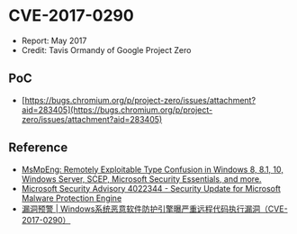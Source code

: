 # CVE-2017-0290

- Report: May 2017
- Credit: Tavis Ormandy of Google Project Zero

## PoC

- [https://bugs.chromium.org/p/project-zero/issues/attachment?aid=283405](https://bugs.chromium.org/p/project-zero/issues/attachment?aid=283405)

## Reference

- [MsMpEng: Remotely Exploitable Type Confusion in Windows 8, 8.1, 10, Windows Server, SCEP, Microsoft Security Essentials, and more.](https://bugs.chromium.org/p/project-zero/issues/detail?id=1252&desc=5)
- [Microsoft Security Advisory 4022344 - Security Update for Microsoft Malware Protection Engine](https://technet.microsoft.com/en-us/library/security/4022344)
- [漏洞预警 | Windows系统恶意软件防护引擎曝严重远程代码执行漏洞（CVE-2017-0290）](http://www.freebuf.com/vuls/134172.html)
